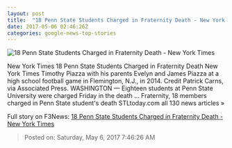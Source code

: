 ```yaml
---
layout: post
title:  "18 Penn State Students Charged in Fraternity Death - New York Times"
date: 2017-05-06 02:46:26Z
categories: google-news-top-stories
---
```


![18 Penn State Students Charged in Fraternity Death - New York Times](https://static01.nyt.com/images/2017/05/06/us/06pennhazing_web1/06pennhazing_web1-facebookJumbo.jpg)

New York Times 18 Penn State Students Charged in Fraternity Death New York Times Timothy Piazza with his parents Evelyn and James Piazza at a high school football game in Flemington, N.J., in 2014. Credit Patrick Carns, via Associated Press. WASHINGTON — Eighteen students at Penn State University were charged Friday in the death ... Fraternity, 18 members charged in Penn State student's death STLtoday.com all 130 news articles »


Full story on F3News: [18 Penn State Students Charged in Fraternity Death - New York Times](http://www.f3nws.com/n/Uag2CH)

> Posted on: Saturday, May 6, 2017 7:46:26 AM
